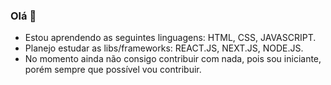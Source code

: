 ### Olá 👋

- Estou aprendendo as seguintes linguagens: HTML, CSS, JAVASCRIPT.
- Planejo estudar as libs/frameworks: REACT.JS, NEXT.JS, NODE.JS.
- No momento ainda não consigo contribuir com nada, pois sou iniciante, porém sempre que possível vou contribuir.
